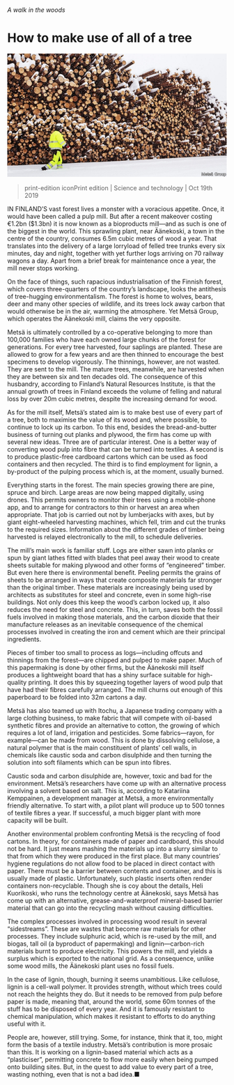 ###### A walk in the woods

# How to make use of all of a tree 

![image](images/20191019_STP002_1.jpg) 

> print-edition iconPrint edition | Science and technology | Oct 19th 2019 

IN FINLAND’S vast forest lives a monster with a voracious appetite. Once, it would have been called a pulp mill. But after a recent makeover costing €1.2bn ($1.3bn) it is now known as a bioproducts mill—and as such is one of the biggest in the world. This sprawling plant, near Äänekoski, a town in the centre of the country, consumes 6.5m cubic metres of wood a year. That translates into the delivery of a large lorryload of felled tree trunks every six minutes, day and night, together with yet further logs arriving on 70 railway wagons a day. Apart from a brief break for maintenance once a year, the mill never stops working. 

On the face of things, such rapacious industrialisation of the Finnish forest, which covers three-quarters of the country’s landscape, looks the antithesis of tree-hugging environmentalism. The forest is home to wolves, bears, deer and many other species of wildlife, and its trees lock away carbon that would otherwise be in the air, warming the atmosphere. Yet Metsä Group, which operates the Äänekoski mill, claims the very opposite. 

Metsä is ultimately controlled by a co-operative belonging to more than 100,000 families who have each owned large chunks of the forest for generations. For every tree harvested, four saplings are planted. These are allowed to grow for a few years and are then thinned to encourage the best specimens to develop vigorously. The thinnings, however, are not wasted. They are sent to the mill. The mature trees, meanwhile, are harvested when they are between six and ten decades old. The consequence of this husbandry, according to Finland’s Natural Resources Institute, is that the annual growth of trees in Finland exceeds the volume of felling and natural loss by over 20m cubic metres, despite the increasing demand for wood. 

As for the mill itself, Metsä’s stated aim is to make best use of every part of a tree, both to maximise the value of its wood and, where possible, to continue to lock up its carbon. To this end, besides the bread-and-butter business of turning out planks and plywood, the firm has come up with several new ideas. Three are of particular interest. One is a better way of converting wood pulp into fibre that can be turned into textiles. A second is to produce plastic-free cardboard cartons which can be used as food containers and then recycled. The third is to find employment for lignin, a by-product of the pulping process which is, at the moment, usually burned. 

Everything starts in the forest. The main species growing there are pine, spruce and birch. Large areas are now being mapped digitally, using drones. This permits owners to monitor their trees using a mobile-phone app, and to arrange for contractors to thin or harvest an area when appropriate. That job is carried out not by lumberjacks with axes, but by giant eight-wheeled harvesting machines, which fell, trim and cut the trunks to the required sizes. Information about the different grades of timber being harvested is relayed electronically to the mill, to schedule deliveries. 

The mill’s main work is familiar stuff. Logs are either sawn into planks or spun by giant lathes fitted with blades that peel away their wood to create sheets suitable for making plywood and other forms of “engineered” timber. But even here there is environmental benefit. Peeling permits the grains of sheets to be arranged in ways that create composite materials far stronger than the original timber. These materials are increasingly being used by architects as substitutes for steel and concrete, even in some high-rise buildings. Not only does this keep the wood’s carbon locked up, it also reduces the need for steel and concrete. This, in turn, saves both the fossil fuels involved in making those materials, and the carbon dioxide that their manufacture releases as an inevitable consequence of the chemical processes involved in creating the iron and cement which are their principal ingredients. 

Pieces of timber too small to process as logs—including offcuts and thinnings from the forest—are chipped and pulped to make paper. Much of this papermaking is done by other firms, but the Äänekoski mill itself produces a lightweight board that has a shiny surface suitable for high-quality printing. It does this by squeezing together layers of wood pulp that have had their fibres carefully arranged. The mill churns out enough of this paperboard to be folded into 32m cartons a day. 

Metsä has also teamed up with Itochu, a Japanese trading company with a large clothing business, to make fabric that will compete with oil-based synthetic fibres and provide an alternative to cotton, the growing of which requires a lot of land, irrigation and pesticides. Some fabrics—rayon, for example—can be made from wood. This is done by dissolving cellulose, a natural polymer that is the main constituent of plants’ cell walls, in chemicals like caustic soda and carbon disulphide and then turning the solution into soft filaments which can be spun into fibres. 

Caustic soda and carbon disulphide are, however, toxic and bad for the environment. Metsä’s researchers have come up with an alternative process involving a solvent based on salt. This is, according to Katariina Kemppainen, a development manager at Metsä, a more environmentally friendly alternative. To start with, a pilot plant will produce up to 500 tonnes of textile fibres a year. If successful, a much bigger plant with more capacity will be built. 

Another environmental problem confronting Metsä is the recycling of food cartons. In theory, for containers made of paper and cardboard, this should not be hard. It just means mashing the materials up into a slurry similar to that from which they were produced in the first place. But many countries’ hygiene regulations do not allow food to be placed in direct contact with paper. There must be a barrier between contents and container, and this is usually made of plastic. Unfortunately, such plastic inserts often render containers non-recyclable. Though she is coy about the details, Heli Kuorikoski, who runs the technology centre at Äänekoski, says Metsä has come up with an alternative, grease-and-waterproof mineral-based barrier material that can go into the recycling mash without causing difficulties. 

The complex processes involved in processing wood result in several “sidestreams”. These are wastes that become raw materials for other processes. They include sulphuric acid, which is re-used by the mill, and biogas, tall oil (a byproduct of papermaking) and lignin—carbon-rich materials burnt to produce electricity. This powers the mill, and yields a surplus which is exported to the national grid. As a consequence, unlike some wood mills, the Äänekoski plant uses no fossil fuels. 

In the case of lignin, though, burning it seems unambitious. Like cellulose, lignin is a cell-wall polymer. It provides strength, without which trees could not reach the heights they do. But it needs to be removed from pulp before paper is made, meaning that, around the world, some 60m tonnes of the stuff has to be disposed of every year. And it is famously resistant to chemical manipulation, which makes it resistant to efforts to do anything useful with it. 

People are, however, still trying. Some, for instance, think that it, too, might form the basis of a textile industry. Metsä’s contribution is more prosaic than this. It is working on a lignin-based material which acts as a “plasticiser”, permitting concrete to flow more easily when being pumped onto building sites. But, in the quest to add value to every part of a tree, wasting nothing, even that is not a bad idea.■ 

